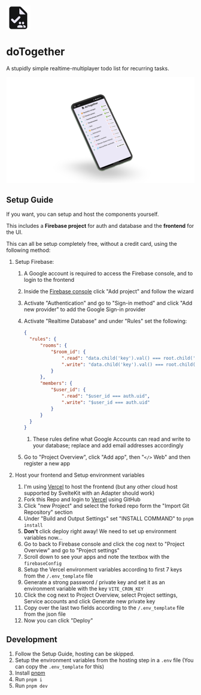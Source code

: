 <img src="./static/favicon.svg" width="64" height="64" alt="" />

# doTogether

A stupidly simple realtime-multiplayer todo list for recurring tasks.

![A mockup of a Phone with the UI of doTogether open. It displays a list of household tasks with a button to mark as done, or a notice for when the item will come back.](./device-frame.png)

## Setup Guide

If you want, you can setup and host the components yourself.

This includes a **Firebase project** for auth and database and the **frontend** for the UI.

This can all be setup completely free, without a credit card, using the following method:

1. Setup Firebase:

   1. A Google account is required to access the Firebase console, and to login to the frontend
   1. Inside the [Firebase console](https://console.firebase.google.com/u/0/) click "Add project" and follow the wizard
   1. Activate "Authentication" and go to "Sign-in method" and click "Add new provider" to add the Google Sign-in provider
   1. Activate "Realtime Database" and under "Rules" set the following:

      ```json
      {
      	"rules": {
      		"rooms": {
      			"$room_id": {
      				".read": "data.child('key').val() === root.child('members').child(auth.uid).child($room_id).val()",
      				".write": "data.child('key').val() === root.child('members').child(auth.uid).child($room_id).val()"
      			}
      		},
      		"members": {
      			"$user_id": {
      				".read": "$user_id === auth.uid",
      				".write": "$user_id === auth.uid"
      			}
      		}
      	}
      }
      ```

      1. These rules define what Google Accounts can read and write to your database; replace and add email addresses accordingly

   1. Go to "Project Overview", click "Add app", then "`</>` Web" and then register a new app

1. Host your frontend and Setup environment variables
   1. I'm using [Vercel](https://vercel.com/) to host the frontend (but any other cloud host supported by SvelteKit with an Adapter should work)
   1. Fork this Repo and login to [Vercel](https://vercel.com/) using GitHub
   1. Click "new Project" and select the forked repo form the "Import Git Repository" section
   1. Under "Build and Output Settings" set "INSTALL COMMAND" to `pnpm install`
   1. **Don't** click deploy right away! We need to set up environment variables now...
   1. Go to back to Firebase console and click the cog next to "Project Overview" and go to "Project settings"
   1. Scroll down to see your apps and note the textbox with the `firebaseConfig`
   1. Setup the Vercel environment variables according to first 7 keys from the `/.env_template` file
   1. Generate a strong password / private key and set it as an environment variable with the key `VITE_CRON_KEY`
   1. Click the cog next to Project Overview, select Project settings, Service accounts and click Generate new private key
   1. Copy over the last two fields according to the `/.env_template` file from the json file
   1. Now you can click "Deploy"

## Development

1. Follow the Setup Guide, hosting can be skipped.
1. Setup the environment variables from the hosting step in a `.env` file (You can copy the `.env_template` for this)
1. Install [pnpm](https://pnpm.io/installation)
1. Run `pnpm i`
1. Run `pnpm dev`
